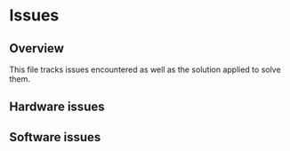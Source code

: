 # Issues

## Overview

This file tracks issues encountered as well as the solution applied to solve them.

## Hardware issues

## Software issues